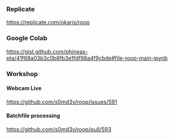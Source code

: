 ### Replicate

https://replicate.com/okaris/roop

### Google Colab

https://gist.github.com/phineas-pta/41f68a03b3c0b8fb3e1fdf98a4f9cbde#file-roop-main-ipynb

### Workshop

#### Webcam Live
https://github.com/s0md3v/roop/issues/591

#### Batchfile processing
https://github.com/s0md3v/roop/pull/593

